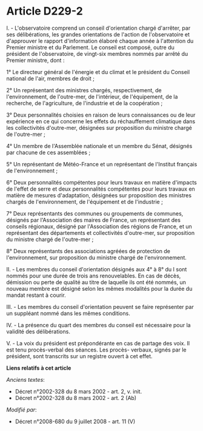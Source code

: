 # Article D229-2

I. - L'observatoire comprend un conseil d'orientation chargé d'arrêter, par ses délibérations, les grandes orientations de
l'action de l'observatoire et d'approuver le rapport d'information élaboré chaque année à l'attention du Premier ministre et
du Parlement. Le conseil est composé, outre du président de l'observatoire, de vingt-six membres nommés par arrêté du Premier
ministre, dont :

1° Le directeur général de l'énergie et du climat et le président du Conseil national de l'air, membres de droit ; 

2° Un représentant des ministres chargés, respectivement, de l'environnement, de l'outre-mer, de l'intérieur, de
l'équipement, de la recherche, de l'agriculture, de l'industrie et de la coopération ;

3° Deux personnalités choisies en raison de leurs connaissances ou de leur expérience en ce qui concerne les effets du
réchauffement climatique dans les collectivités d'outre-mer, désignées sur proposition du ministre chargé de l'outre-mer ;

4° Un membre de l'Assemblée nationale et un membre du Sénat, désignés par chacune de ces assemblées ;

5° Un représentant de Météo-France et un représentant de l'Institut français de l'environnement ;

6° Deux personnalités compétentes pour leurs travaux en matière d'impacts de l'effet de serre et deux personnalités
compétentes pour leurs travaux en matière de mesures d'adaptation, désignées sur proposition des ministres chargés de
l'environnement, de l'équipement et de l'industrie ;

7° Deux représentants des communes ou groupements de communes, désignés par l'Association des maires de France, un
représentant des conseils régionaux, désigné par l'Association des régions de France, et un représentant des départements et
collectivités d'outre-mer, sur proposition du ministre chargé de l'outre-mer ;

8° Deux représentants des associations agréées de protection de l'environnement, sur proposition du ministre chargé de
l'environnement.

II. - Les membres du conseil d'orientation désignés aux 4° à 8° du I sont nommés pour une durée de trois ans renouvelables.
En cas de décès, démission ou perte de qualité au titre de laquelle ils ont été nommés, un nouveau membre est désigné selon
les mêmes modalités pour la durée du mandat restant à courir.

III. - Les membres du conseil d'orientation peuvent se faire représenter par un suppléant nommé dans les mêmes conditions.

IV. - La présence du quart des membres du conseil est nécessaire pour la validité des délibérations.

V. - La voix du président est prépondérante en cas de partage des voix. Il est tenu procès-verbal des séances. Les procès-
verbaux, signés par le président, sont transcrits sur un registre ouvert à cet effet.

**Liens relatifs à cet article**

_Anciens textes_:

  - Décret n°2002-328 du 8 mars 2002 - art. 2, v. init.
  - Décret n°2002-328 du 8 mars 2002 - art. 2 (Ab)

_Modifié par_:

  - Décret n°2008-680 du 9 juillet 2008 - art. 11 (V)
